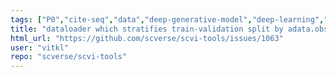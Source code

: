 ```yaml
---
tags: ["P0","cite-seq","data","deep-generative-model","deep-learning","enhancement","human-cell-atlas","scrna-seq","scverse","single-cell-genomics","single-cell-rna-seq","variational-autoencoder","variational-bayes"]
title: "dataloader which stratifies train-validation split by adata.obs columns"
html_url: "https://github.com/scverse/scvi-tools/issues/1063"
user: "vitkl"
repo: "scverse/scvi-tools"
---
```


